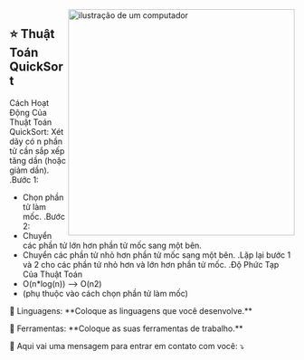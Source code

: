 <img src="https://raw.githubusercontent.com/MicaelliMedeiros/micaellimedeiros/master/image/computer-illustration.png" alt="ilustração de um computador" min-width="400px" max-width="400px" width="400px" align="right">

## ⭐ Thuật Toán QuickSort
Cách Hoạt Động Của Thuật Toán QuickSort:
Xét dãy có n phần tử cần sắp xếp tăng dần (hoặc giảm dần).
.Bước 1: 
- Chọn phần tử làm mốc.
.Bước 2: 
- Chuyển các phần tử lớn hơn phần tử mốc sang một bên.
- Chuyển các phần tử nhỏ hơn phần tử mốc sang một bên.
.Lặp lại bước 1 và 2 cho các phần tử nhỏ hơn và lớn hơn phần tử mốc.
.Độ Phức Tạp Của Thuật Toán
- O(n*log(n)) --> O(n2)
- (phụ thuộc vào cách chọn phần tử làm mốc)




<p align="left">
  🦄 Linguagens: **Coloque as linguagens que você desenvolve.**
</p>

<p align="left">
  💼 Ferramentas: **Coloque as suas ferramentas de trabalho.**
</p>

<p align="left">
  💌 Aqui vai uma mensagem para entrar em contato com você: ⤵️
</p>

